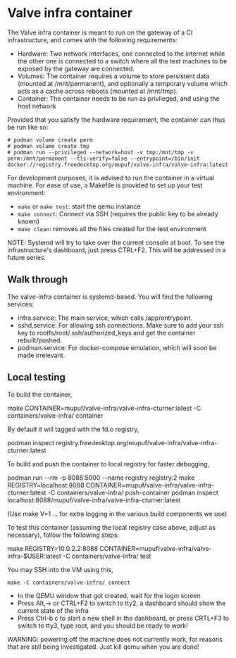 # Valve infra container

The Valve infra container is meant to run on the gateway of a CI infrastructure, and comes with the following
requirements:

 - Hardware: Two network interfaces, one connected to the internet while the other one is connected to a switch where
   all the test machines to be exposed by the gateway are connected.
 - Volumes: The container requires a volume to store persistent data (mounted at /mnt/permanent), and optionally a
   temporary volume which acts as a cache across reboots (mounted at /mnt/tmp).
 - Container: The container needs to be run as privileged, and using the host network

Provided that you satisfy the hardware requirement, the container can thus be run like so:

    # podman volume create perm
    # podman volume create tmp
    # podman run --privileged --network=host -v tmp:/mnt/tmp -v perm:/mnt/permanent --tls-verify=false --entrypoint=/bin/init docker://registry.freedesktop.org/mupuf/valve-infra/valve-infra:latest

For development purposes, it is advised to run the container in a virtual machine. For ease of use, a Makefile is
provided to set up your test environment:

 - `make` or `make test`: start the qemu instance
 - `make connect`: Connect via SSH (requires the public key to be already known)
 - `make clean`: removes all the files created for the test environment

NOTE: Systemd will try to take over the current console at boot. To see the infrastructure's dashboard, just press
CTRL+F2. This will be addressed in a future series.

## Walk through

The valve-infra container is systemd-based. You will find the following services:

 - infra.service: The main service, which calls /app/entrypoint.
 - sshd.service: For allowing ssh connections. Make sure to add your ssh key to rootfs/root/.ssh/authorized_keys and get
   the container rebuilt/pushed.
 - podman.service: For docker-compose emulation, which will soon be made irrelevant.

## Local testing

To build the container,


   make CONTAINER=mupuf/valve-infra/valve-infra-cturner:latest -C containers/valve-infra/ container

By default it will tagged with the fd.o registry,

   podman inspect registry.freedesktop.org/mupuf/valve-infra/valve-infra-cturner:latest

To build and push the container to local registry for faster debugging,

   podman run --rm -p 8088:5000  --name registry registry:2
   make REGISTRY=localhost:8088 CONTAINER=mupuf/valve-infra/valve-infra-cturner:latest -C containers/valve-infra/  push-container
   podman inspect localhost:8088/mupuf/valve-infra/valve-infra-cturner:latest

(Use make V=1 ... for extra logging in the various build components we use)

To test this container (assuming the local registry case above, adjust
as necessary), follow the following steps:

   make REGISTRY=10.0.2.2:8088 CONTAINER=mupuf/valve-infra/valve-infra-$USER:latest -C containers/valve-infra/ test

You may SSH into the VM using this,

    make -C containers/valve-infra/ connect

 - In the QEMU window that got created, wait for the login screen
 - Press Alt,-> or CTRL+F2 to switch to tty2, a dashboard should show the current state of the infra
 - Press Ctrl-b c to start a new shell in the dashboard, or press
   CRTL+F3 to switch to tty3, type root, and you should be ready to
   work!

WARNING: powering off the machine does not currently work, for reasons that are still being investigated. Just kill
qemu when you are done!
